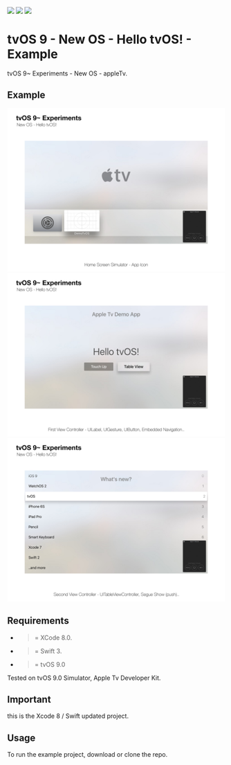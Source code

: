 ![](https://img.shields.io/badge/build-pass-brightgreen.svg?style=flat-square)
![](https://img.shields.io/badge/platform-tvOS9+-ff69b4.svg?style=flat-square)
![](https://img.shields.io/badge/Require-XCode%208-lightgrey.svg?style=flat-square)


# tvOS 9 - New OS - Hello tvOS! - Example
tvOS 9~ Experiments - New OS - appleTv.

## Example

![](https://raw.githubusercontent.com/Sweefties/tvOS9-HelloTvOS/master/source/tvOS9_Simulator2x_HellotvOS_1.jpg)
![](https://raw.githubusercontent.com/Sweefties/tvOS9-HelloTvOS/master/source/tvOS9_Simulator2x_HellotvOS_2.jpg)
![](https://raw.githubusercontent.com/Sweefties/tvOS9-HelloTvOS/master/source/tvOS9_Simulator2x_HellotvOS_3.jpg)



## Requirements

- >= XCode 8.0.
- >= Swift 3.
- >= tvOS 9.0

Tested on tvOS 9.0 Simulator, Apple Tv Developer Kit.

## Important

this is the Xcode 8 / Swift updated project.

## Usage

To run the example project, download or clone the repo.

